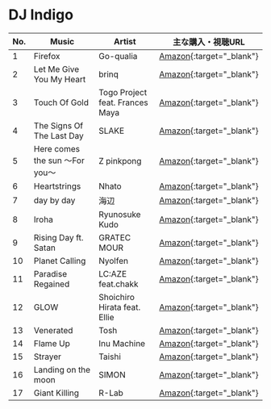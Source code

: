 # DJ Indigo

| No. | Music  | Artist | 主な購入・視聴URL |
| ------ | ------ | ------ | ------ |
|1| Firefox | Go-qualia | [Amazon](https://www.amazon.co.jp/dp/B01MU7Y8D3){:target="_blank"} |
|2| Let Me Give You My Heart | brinq | [Amazon](https://www.amazon.co.jp/dp/B01MU7Y8D3){:target="_blank"} |
|3| Touch Of Gold | Togo Project feat. Frances Maya | [Amazon](https://www.amazon.co.jp/dp/B01MU7Y8D3){:target="_blank"} |
|4| The Signs Of The Last Day | SLAKE | [Amazon](https://www.amazon.co.jp/dp/B01MU7Y8D3){:target="_blank"} |
|5| Here comes the sun ～For you～ | Z pinkpong | [Amazon](https://www.amazon.co.jp/dp/B01MU7Y8D3){:target="_blank"} |
|6| Heartstrings | Nhato | [Amazon](https://www.amazon.co.jp/dp/B01MU7Y8D3){:target="_blank"} |
|7| day by day | 海辺 | [Amazon](https://www.amazon.co.jp/dp/B01MU7Y8D3){:target="_blank"} |
|8| Iroha | Ryunosuke Kudo | [Amazon](https://www.amazon.co.jp/dp/B01MU7Y8D3){:target="_blank"} |
|9| Rising Day ft. Satan | GRATEC MOUR | [Amazon](https://www.amazon.co.jp/dp/B01MU7Y8D3){:target="_blank"} |
|10| Planet Calling | Nyolfen | [Amazon](https://www.amazon.co.jp/dp/B01MU7Y8D3){:target="_blank"} |
|11| Paradise Regained | LC:AZE feat.chakk | [Amazon](https://www.amazon.co.jp/dp/B01MU7Y8D3){:target="_blank"} |
|12| GLOW | Shoichiro Hirata feat. Ellie | [Amazon](https://www.amazon.co.jp/dp/B01MU7Y8D3){:target="_blank"} |
|13| Venerated | Tosh | [Amazon](https://www.amazon.co.jp/dp/B01MU7Y8D3){:target="_blank"} |
|14| Flame Up | Inu Machine | [Amazon](https://www.amazon.co.jp/dp/B01MU7Y8D3){:target="_blank"} |
|15| Strayer | Taishi | [Amazon](https://www.amazon.co.jp/dp/B01MU7Y8D3){:target="_blank"} |
|16| Landing on the moon | SIMON | [Amazon](https://www.amazon.co.jp/dp/B01MU7Y8D3){:target="_blank"} |
|17| Giant Killing | R-Lab | [Amazon](https://www.amazon.co.jp/dp/B01MU7Y8D3){:target="_blank"} |
